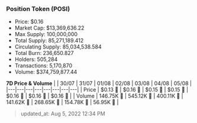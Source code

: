 
  ### Position Token (POSI)
  - Price: $0.16
  - Market Cap: $13,369,636.22
  - Max Supply: 100,000,000
  - Total Supply: 85,271,189.412
  - Circulating Supply: 85,034,538.584
  - Total Burn: 236,650.827
  - Holders: 505,284
  - Transactions: 5,170,870
  - Volume: $374,759,877.44

  **7D Price & Volume**
  | | 30&#x2F;07 | 31&#x2F;07 | 01&#x2F;08 | 02&#x2F;08 | 03&#x2F;08 | 04&#x2F;08 | 05&#x2F;08 |
  |---|---|---|---|---|---|---|---|
  | Price | $0.13 🚀 | $0.16 🚀 | $0.15 🔻 | $0.15 🚀 | $0.16 🚀 | $0.16 🔻 | $0.16 🚀 |
  | Volume | 146.75K 🚀 | 545.12K 🚀 | 400.11K 🔻 | 141.62K 🔻 | 268.65K 🚀 | 154.78K 🔻 | 56.95K 🔻 |

  > updated_at: Aug 5, 2022 12:34 PM

